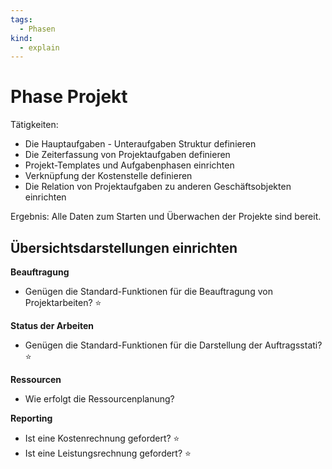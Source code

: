 ```yaml
---
tags:
  - Phasen
kind:
  - explain
---
```

# Phase Projekt

Tätigkeiten:

* Die Hauptaufgaben - Unteraufgaben Struktur definieren
* Die Zeiterfassung von Projektaufgaben definieren
* Projekt-Templates und Aufgabenphasen einrichten
* Verknüpfung der Kostenstelle definieren
* Die Relation von Projektaufgaben zu anderen Geschäftsobjekten einrichten

Ergebnis: Alle Daten zum Starten und Überwachen der Projekte sind bereit.

## Übersichtsdarstellungen einrichten

**Beauftragung**

- Genügen die Standard-Funktionen für die Beauftragung von Projektarbeiten? ⭐

**Status der Arbeiten**

- Genügen die Standard-Funktionen für die Darstellung der Auftragsstati? ⭐

**Ressourcen**

- Wie erfolgt die Ressourcenplanung?

**Reporting**

- Ist eine Kostenrechnung gefordert? ⭐
- Ist eine Leistungsrechnung gefordert? ⭐
